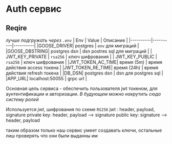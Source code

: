 # Auth сервис

## Reqire
_лучше подгружать через `.env`_
| Env | Value | Описание |
|----------|----------|----------|
|GOOSE_DRIVER| postgres | `env` для миграций |
|GOOSE_DBSTRING| postgres dsn  | dsn postres sql для миграций |
| JWT_KEY_PRIVATE   | `rsa256`   | ключ шифрования   |
| JWT_KEY_PUBLIC    | `rsa256`   | ключ шифрования   |
|JWT_TOKEN_AC_TIME| время (5m) | время действия access токена |
|JWT_TOKEN_RE_TIME| время (24h) | время действия refresh токена |
|DB_DSN| postgres dsn | dsn для postgres sql |
|APP_URL| localhost:50055 | grpc url |



Основная цель сервиса - обеспечить пользователя jwt токеном, для аунтентификации и авторизации.
_В будующем можно накрутить сюда систему ролей_

Используется _jwt_, шифрования по схеме `RS256`
jwt : header, payload, signature
private key: header, payload --> signature
public key: signature --> header, payload

таким образом только наш сервис умеет создавать ключи, остальные лиш проверять что они были выданны им